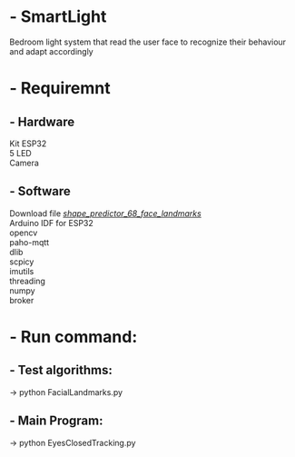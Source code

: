 # - SmartLight
Bedroom light system that read the user face to recognize their behaviour and adapt accordingly
# - Requiremnt
## - Hardware
   Kit ESP32  
   5 LED  
   Camera  
## - Software
   Download file [*shape_predictor_68_face_landmarks*](http://dlib.net/files/)  
   Arduino IDF for ESP32  
   opencv  
   paho-mqtt  
   dlib  
   scpicy  
   imutils  
   threading  
   numpy  
   broker  
# - Run command:
## - Test algorithms: 
   -> python FacialLandmarks.py  
## - Main Program: 
   -> python EyesClosedTracking.py  
